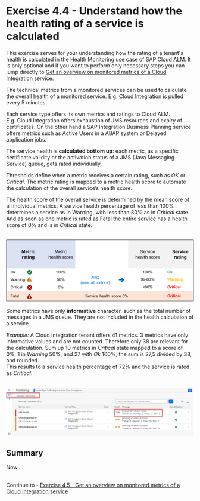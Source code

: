 # Exercise 4.4 - Understand how the health rating of a service is calculated

This exercise serves for your understanding how the rating of a tenant's health is calculated in the Health Monitoring use case of SAP Cloud ALM. It is only optional and if you want to perform only necessary steps you can jump directly to [Get an overview on monitored metrics of a Cloud Integration service](/exercises/ex4/ex45).

The technical metrics from a monitored services can be used to calculate the overall health of a monitored service. E.g. Cloud Integration is pulled every 5 minutes.

Each service type offers its own metrics and ratings to Cloud ALM. 
<br>E.g. Cloud Integration offers exhaustion of JMS resources and expiry of certificates. On the other hand a SAP Integration Business Planning service offers metrics such as Active Users in a ABAP system or Delayed application jobs.

The service health is **calculated bottom up**: each metric, as a specific certificate validity or the activation status of a JMS (Java Messaging Service) queue, gets rated individually. 

Thresholds define when a metric receives a certain rating, such as *OK* or *Critical*. The metric rating is mapped to a metric health score to automate the calculation of the overall service’s health score. 

The health score of the overall service is determined by the mean score of all individual metrics. A service health percentage of less than 100% determines a service as in Warning, with less than 80% as in *Critical* state. And as soon as one metric is rated as Fatal the entire service has a health score of 0% and is in *Critical* state.

<br>![](/exercises/ex4/images/HMRatingDiagram.png)

Some metrics have only **informative** character, such as the total number of messages in a JMS queue. They are not included in the health calculation of a service.

*Example:* A Cloud Integration tenant offers 41 metrics. 3 metrics have only informative values and are not counted. Therefore only 38 are relevant for the calculation.
Sum up 10 metrics in *Critical* state mapped to a score of 0%, 1 in *Warning* 50%, and 27 with *Ok* 100%, the sum is 27,5 divided by 38, and rounded. 
<br>This results to a service health percentage of 72% and the service is rated as *Critical*.

<br>![](/exercises/ex4/images/HMRatingExample.png)

## Summary

Now ...

<br>Continue to - [Exercise 4.5 - Get an overview on monitored metrics of a Cloud Integration service](/exercises/ex4/ex45/)
